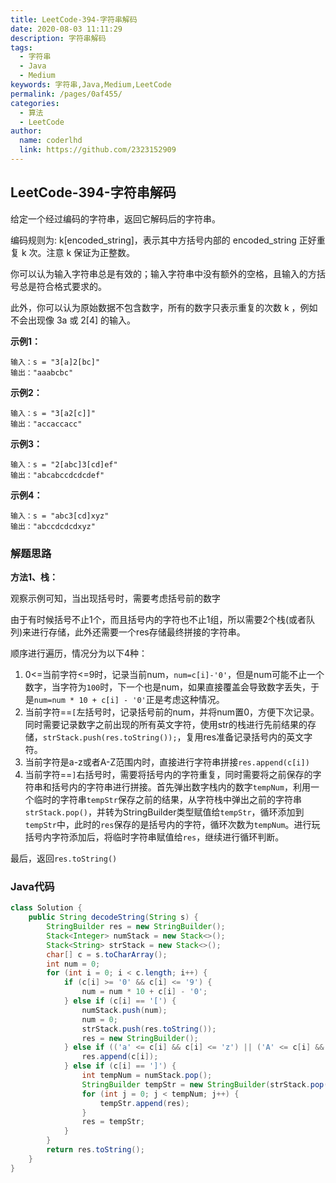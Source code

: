 ```yaml
---
title: LeetCode-394-字符串解码
date: 2020-08-03 11:11:29
description: 字符串解码
tags: 
  - 字符串
  - Java
  - Medium
keywords: 字符串,Java,Medium,LeetCode
permalink: /pages/0af455/
categories: 
  - 算法
  - LeetCode
author: 
  name: coderlhd
  link: https://github.com/2323152909
---
```


## LeetCode-394-字符串解码

给定一个经过编码的字符串，返回它解码后的字符串。

编码规则为: k[encoded_string]，表示其中方括号内部的 encoded_string 正好重复 k 次。注意 k 保证为正整数。

你可以认为输入字符串总是有效的；输入字符串中没有额外的空格，且输入的方括号总是符合格式要求的。

此外，你可以认为原始数据不包含数字，所有的数字只表示重复的次数 k ，例如不会出现像 3a 或 2[4] 的输入。

<!--more-->

**示例1：**

```
输入：s = "3[a]2[bc]"
输出："aaabcbc"
```

**示例2：**

```
输入：s = "3[a2[c]]"
输出："accaccacc"
```

**示例3：**

```
输入：s = "2[abc]3[cd]ef"
输出："abcabccdcdcdef"
```

**示例4：**

```
输入：s = "abc3[cd]xyz"
输出："abccdcdcdxyz"
```

### 解题思路

**方法1、栈：**

观察示例可知，当出现括号时，需要考虑括号前的数字

由于有时候括号不止1个，而且括号内的字符也不止1组，所以需要2个栈(或者队列)来进行存储，此外还需要一个res存储最终拼接的字符串。

顺序进行遍历，情况分为以下4种：

1. 0<=当前字符<=9时，记录当前num，`num=c[i]-'0'`，但是num可能不止一个数字，当字符为`100`时，下一个也是num，如果直接覆盖会导致数字丢失，于是`num=num * 10 + c[i] - '0'`正是考虑这种情况。
2. 当前字符==`[`左括号时，记录括号前的num，并将num置0，方便下次记录。同时需要记录数字之前出现的所有英文字符，使用str的栈进行先前结果的存储，`strStack.push(res.toString());`，复用res准备记录括号内的英文字符。
3. 当前字符是a-z或者A-Z范围内时，直接进行字符串拼接`res.append(c[i])`
4. 当前字符==`]`右括号时，需要将括号内的字符重复，同时需要将之前保存的字符串和括号内的字符串进行拼接。首先弹出数字栈内的数字`tempNum`，利用一个临时的字符串`tempStr`保存之前的结果，从字符栈中弹出之前的字符串`strStack.pop()`，并转为StringBuilder类型赋值给`tempStr`，循环添加到`tempStr`中，此时的`res`保存的是括号内的字符，循环次数为`tempNum`。进行玩括号内字符添加后，将临时字符串赋值给`res`，继续进行循环判断。

最后，返回`res.toString()`

### Java代码

```java
class Solution {
    public String decodeString(String s) {
        StringBuilder res = new StringBuilder();
        Stack<Integer> numStack = new Stack<>();
        Stack<String> strStack = new Stack<>();
        char[] c = s.toCharArray();
        int num = 0;
        for (int i = 0; i < c.length; i++) {
            if (c[i] >= '0' && c[i] <= '9') {
                num = num * 10 + c[i] - '0';
            } else if (c[i] == '[') {
                numStack.push(num);
                num = 0;
                strStack.push(res.toString());
                res = new StringBuilder();
            } else if (('a' <= c[i] && c[i] <= 'z') || ('A' <= c[i] && c[i] <= 'Z')) {
                res.append(c[i]);
            } else if (c[i] == ']') {
                int tempNum = numStack.pop();
                StringBuilder tempStr = new StringBuilder(strStack.pop());
                for (int j = 0; j < tempNum; j++) {
                    tempStr.append(res);
                }
                res = tempStr;
            }
        }
        return res.toString();
    }
}
```

